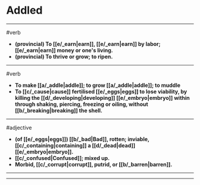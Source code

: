 # Addled
---
#verb
- **(provincial) To [[e/_earn|earn]], [[e/_earn|earn]] by labor; [[e/_earn|earn]] money or one's living.**
- **(provincial) To thrive or grow; to ripen.**
---
#verb
- **To make [[a/_addle|addle]]; to grow [[a/_addle|addle]]; to muddle**
- **To [[c/_cause|cause]] fertilised [[e/_eggs|eggs]] to lose viability, by killing the [[d/_developing|developing]] [[e/_embryo|embryo]] within through shaking, piercing, freezing or oiling, without [[b/_breaking|breaking]] the shell.**
---
#adjective
- **(of [[e/_eggs|eggs]]) [[b/_bad|Bad]], rotten; inviable, [[c/_containing|containing]] a [[d/_dead|dead]] [[e/_embryo|embryo]].**
- **[[c/_confused|Confused]]; mixed up.**
- **Morbid, [[c/_corrupt|corrupt]], putrid, or [[b/_barren|barren]].**
---
---
